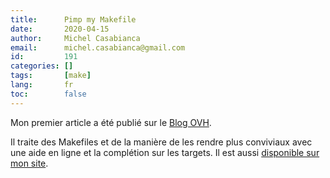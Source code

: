 ```yaml
---
title:      Pimp my Makefile
date:       2020-04-15
author:     Michel Casabianca
email:      michel.casabianca@gmail.com
id:         191
categories: []
tags:       [make]
lang:       fr
toc:        false
---
```


Mon premier article a été publié sur le [Blog OVH](https://www.ovh.com/blog/pimp-my-makefile/).

<!--more-->

Il traite des Makefiles et de la manière de les rendre plus conviviaux avec une aide en ligne et la complétion sur les targets. Il est aussi [disponible sur mon site](/article/pimp-my-makefile.en.html).
